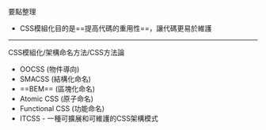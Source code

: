 要點整理
- CSS模組化目的是==提高代碼的重用性==，讓代碼更易於維護

---

CSS模組化/架構命名方法/CSS方法論
- OOCSS (物件導向)
- SMACSS (結構化命名) 
- ==BEM== (區塊化命名)
- Atomic CSS (原子命名)
- Functional CSS (功能命名)
- ITCSS - 一種可擴展和可維護的CSS架構模式
